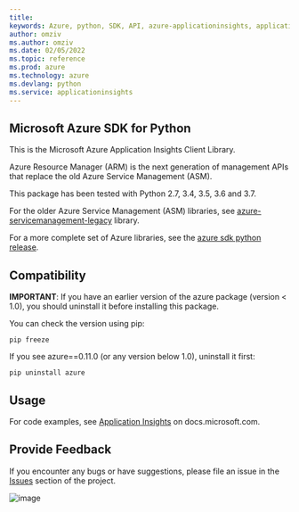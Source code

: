 ```yaml
---
title: 
keywords: Azure, python, SDK, API, azure-applicationinsights, applicationinsights
author: omziv
ms.author: omziv
ms.date: 02/05/2022
ms.topic: reference
ms.prod: azure
ms.technology: azure
ms.devlang: python
ms.service: applicationinsights
---
```

## Microsoft Azure SDK for Python

This is the Microsoft Azure Application Insights Client Library.

Azure Resource Manager (ARM) is the next generation of management APIs
that replace the old Azure Service Management (ASM).

This package has been tested with Python 2.7, 3.4, 3.5, 3.6 and 3.7.

For the older Azure Service Management (ASM) libraries, see
[azure-servicemanagement-legacy](https://pypi.python.org/pypi/azure-servicemanagement-legacy)
library.

For a more complete set of Azure libraries, see the
[azure sdk python release](https://aka.ms/azsdk/python/all).

## Compatibility

**IMPORTANT**: If you have an earlier version of the azure package
(version < 1.0), you should uninstall it before installing this
package.

You can check the version using pip:

``` shell
pip freeze
```

If you see azure==0.11.0 (or any version below 1.0), uninstall it first:

``` shell
pip uninstall azure
```

## Usage

For code examples, see [Application
Insights](https://docs.microsoft.com/python/api/overview/azure/) on
docs.microsoft.com.

## Provide Feedback

If you encounter any bugs or have suggestions, please file an issue in
the [Issues](https://github.com/Azure/azure-sdk-for-python/issues)
section of the project.

![image](https://azure-sdk-impressions.azurewebsites.net/api/impressions/azure-sdk-for-python%2Fazure-applicationinsights%2FREADME.png)

